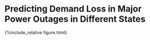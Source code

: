 # Predicting Demand Loss in Major Power Outages in Different States

{%include_relative figure.html}
